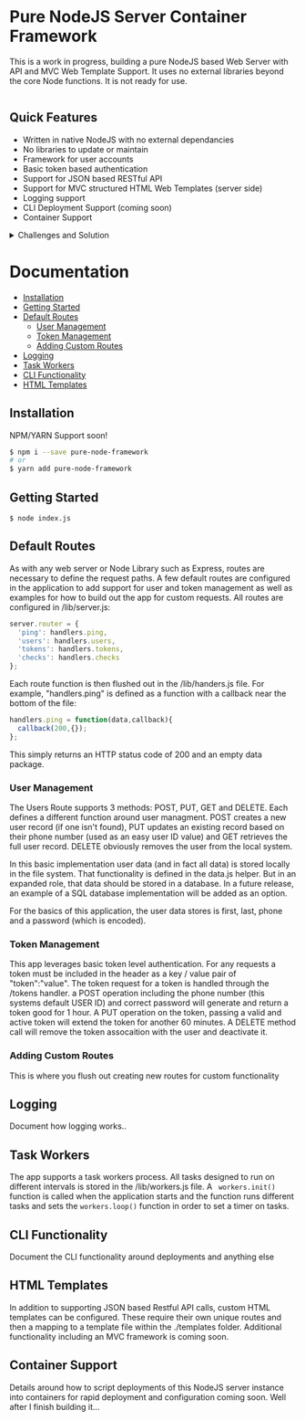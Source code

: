 # Pure NodeJS Server Container Framework

This is a work in progress, building a pure NodeJS based Web Server with API and MVC Web Template Support.  It uses no external libraries beyond the core Node functions.  It is not ready for use.

<a href="https://github.com/tbarczak/node_server" target="\_parent">
  <img alt="" src="https://img.shields.io/github/stars/tbarczak/node_server.svg?style=social&label=Star" />
</a>


## Quick Features

- Written in native NodeJS with no external dependancies
- No libraries to update or maintain
- Framework for user accounts
- Basic token based authentication
- Support for JSON based RESTful API
- Support for MVC structured HTML Web Templates (server side)
- Logging support
- CLI Deployment Support (coming soon)
- Container Support

<details>
<summary>Challenges and Solution</summary>

## The Challenge

Writing and maintaining modern NodeJS apps includes supporting many external libraries and dependancies.  This not only increases 
the complexity of maintaining and writing for the app, but also the maintenance burdon when it comes to version management.  
Libraries depricating functionality, changing implementations, exposing possible security holes.  NodeJS after version 9, fully supports 
all the core functionality of libraries such as Express with just a few more lines of code.  This server is a fully contained, stand alone 
implementation of a native NodeJS HTTP/S server with logging, error handling and the open ended ability to code any front end into it.

- Reduce complexity and overhead
- No longer worry about maintaining version support
- Secure and easy to implement

## The Solution

Lorem Ipsum is simply dummy text of the printing and typesetting industry. Lorem Ipsum has been the industry's standard dummy text ever since the 1500s, when an unknown printer took a galley of type and scrambled it to make a type specimen book. It has survived not only five centuries, but also the leap into electronic typesetting, remaining essentially unchanged. It was popularised in the 1960s with the release of Letraset sheets containing Lorem Ipsum passages, and more recently with desktop publishing software like Aldus PageMaker including versions of Lorem Ipsum.
</details>



# Documentation

- [Installation](#installation)
- [Getting Started](#getting-started)
- [Default Routes](#default-routes)
  - [User Management](#user-management)
  - [Token Management](#token-management)
  - [Adding Custom Routes](#custom-routes)
- [Logging](#logging)
- [Task Workers](#task-workers)
- [CLI Functionality](#cli-functionality)
- [HTML Templates](#html-templates)


## Installation

NPM/YARN Support soon!
```bash
$ npm i --save pure-node-framework
# or
$ yarn add pure-node-framework
```

## Getting Started
```
$ node index.js
```

## Default Routes

As with any web server or Node Library such as Express, routes are necessary to define the request paths.  A few default routes are configured in the application to add support for user and token management as well as examples 
for how to build out the app for custom requests.  All routes are configured in /lib/server.js:

```js
server.router = {
  'ping': handlers.ping,
  'users': handlers.users,
  'tokens': handlers.tokens,
  'checks': handlers.checks
};
```

Each route function is then flushed out in the /lib/handers.js file.  For example, "handlers.ping" is defined as a function with a callback near the bottom of the file:

```js
handlers.ping = function(data,callback){
  callback(200,{});
};
```

This simply returns an HTTP status code of 200 and an empty data package.

### User Management

The Users Route supports 3 methods: POST, PUT, GET and DELETE.  Each defines a different function around user managment.  POST creates a new user record (if one isn't found), PUT updates an existing record based on their phone number (used as an easy user ID value) and GET retrieves the full user record.  DELETE obviously removes the user from the local system.

In this basic implementation user data (and in fact all data) is stored locally in the file system.  That functionality is defined in the data.js helper.  But in an expanded role, that data should be stored in a database.  In a future release, an example of a SQL database implementation will be added as an option.

For the basics of this application, the user data stores is first, last, phone and a password (which is encoded).

### Token Management

This app leverages basic token level authentication.  For any requests a token must be included in the header as a key / value pair of "token":"value".  The token request for a token is handled through the /tokens handler.  a POST operation including the phone number (this systems default USER ID) and correct password will generate and return a token good for 1 hour.  A PUT operation on the token, passing a valid and active token will extend the token for another 60 minutes.  A DELETE method call will remove the token assocaition with the user and deactivate it. 

### Adding Custom Routes

This is where you flush out creating new routes for custom functionality

## Logging

Document how logging works..

## Task Workers

The app supports a task workers process.  All tasks designed to run on different intervals is stored in the /lib/workers.js file.  A ``` workers.init()``` function is called when the application starts and the function runs different tasks and sets the ``` workers.loop() ``` function in order to set a timer on tasks.

## CLI Functionality

Document the CLI functionality around deployments and anything else

## HTML Templates

In addition to supporting JSON based Restful API calls, custom HTML templates can be configured.  These require their own unique routes and then a mapping to a template file within the ./templates folder.  Additional functionality including an MVC framework is coming soon.

## Container Support

Details around how to script deployments of this NodeJS server instance into containers for rapid deployment and configuration coming soon.  Well after I finish building it...